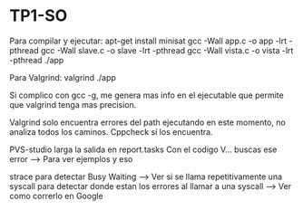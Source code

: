 # TP1-SO
Para compilar y ejecutar:
		apt-get install minisat
		gcc -Wall app.c -o app -lrt -pthread
		gcc -Wall slave.c -o slave -lrt -pthread
		gcc -Wall vista.c -o vista -lrt -pthread
		./app

Para Valgrind:
		valgrind ./app

Si complico con gcc -g, me genera mas info en el ejecutable que permite que valgrind tenga mas precision.

Valgrind solo encuentra errores del path ejecutando en este momento, no analiza todos los caminos.
Cppcheck sí los encuentra.

PVS-studio larga la salida en report.tasks
Con el codigo V... buscas ese error --> Para ver ejemplos y eso

strace 	para detectar Busy Waiting --> Ver si se llama repetitivamente una syscall
	para detectar donde estan los errores al llamar a una syscall
	--> Ver como correrlo en Google

